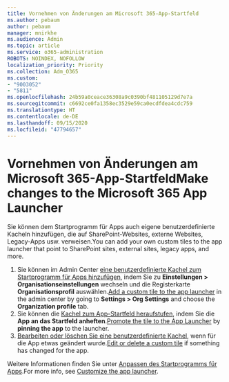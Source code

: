 ```yaml
---
title: Vornehmen von Änderungen am Microsoft 365-App-Startfeld
ms.author: pebaum
author: pebaum
manager: mnirkhe
ms.audience: Admin
ms.topic: article
ms.service: o365-administration
ROBOTS: NOINDEX, NOFOLLOW
localization_priority: Priority
ms.collection: Adm_O365
ms.custom:
- "9003052"
- "5811"
ms.openlocfilehash: 24b59a0ceace36308a9c0390bf481105129d7e7a
ms.sourcegitcommit: c6692ce0fa1358ec3529e59ca0ecdfdea4cdc759
ms.translationtype: HT
ms.contentlocale: de-DE
ms.lasthandoff: 09/15/2020
ms.locfileid: "47794657"
---
```

# <a name="make-changes-to-the-microsoft-365-app-launcher"></a><span data-ttu-id="9bea9-102">Vornehmen von Änderungen am Microsoft 365-App-Startfeld</span><span class="sxs-lookup"><span data-stu-id="9bea9-102">Make changes to the Microsoft 365 App Launcher</span></span>

<span data-ttu-id="9bea9-103">Sie können dem Startprogramm für Apps auch eigene benutzerdefinierte Kacheln hinzufügen, die auf SharePoint-Websites, externe Websites, Legacy-Apps usw. verweisen.</span><span class="sxs-lookup"><span data-stu-id="9bea9-103">You can add your own custom tiles to the app launcher that point to SharePoint sites, external sites, legacy apps, and more.</span></span>

1. <span data-ttu-id="9bea9-104">Sie können im Admin Center [eine benutzerdefinierte Kachel zum Startprogramm für Apps hinzufügen](https://docs.microsoft.com/microsoft-365/admin/manage/customize-the-app-launcher), indem Sie zu **Einstellungen > Organisationseinstellungen** wechseln und die Registerkarte **Organisationsprofil** auswählen.</span><span class="sxs-lookup"><span data-stu-id="9bea9-104">[Add a custom tile to the app launcher](https://docs.microsoft.com/microsoft-365/admin/manage/customize-the-app-launcher) in the admin center by going to  **Settings > Org Settings**  and choose the  **Organization profile** tab.</span></span>
2. <span data-ttu-id="9bea9-105">Sie können die [Kachel zum App-Startfeld heraufstufen](https://docs.microsoft.com/microsoft-365/admin/manage/customize-the-app-launcher#promote-the-tile-to-app-launcher), indem Sie die **App an das Startfeld anheften**.</span><span class="sxs-lookup"><span data-stu-id="9bea9-105">[Promote the tile to the App Launcher](https://docs.microsoft.com/microsoft-365/admin/manage/customize-the-app-launcher#promote-the-tile-to-app-launcher) by **pinning the app** to the launcher.</span></span>
3. <span data-ttu-id="9bea9-106">[Bearbeiten oder löschen Sie eine benutzerdefinierte Kachel](https://docs.microsoft.com/microsoft-365/admin/manage/customize-the-app-launcher#edit-or-delete-a-custom-tile), wenn für die App etwas geändert wurde.</span><span class="sxs-lookup"><span data-stu-id="9bea9-106">[Edit or delete a custom tile](https://docs.microsoft.com/microsoft-365/admin/manage/customize-the-app-launcher#edit-or-delete-a-custom-tile) if something has changed for the app.</span></span>

<span data-ttu-id="9bea9-107">Weitere Informationen finden Sie unter [Anpassen des Startprogramms für Apps](https://docs.microsoft.com/microsoft-365/admin/manage/customize-the-app-launcher).</span><span class="sxs-lookup"><span data-stu-id="9bea9-107">For more info, see [Customize the app launcher](https://docs.microsoft.com/microsoft-365/admin/manage/customize-the-app-launcher).</span></span>
